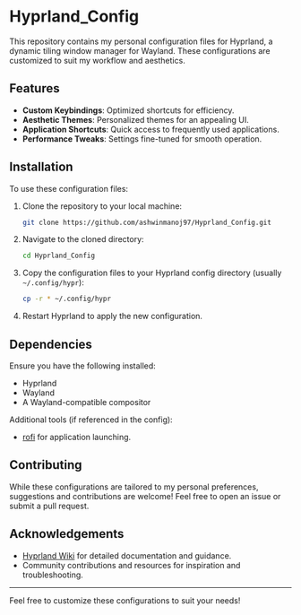 # Hyprland_Config

This repository contains my personal configuration files for Hyprland, a dynamic tiling window manager for Wayland. These configurations are customized to suit my workflow and aesthetics.

## Features

- **Custom Keybindings**: Optimized shortcuts for efficiency.
- **Aesthetic Themes**: Personalized themes for an appealing UI.
- **Application Shortcuts**: Quick access to frequently used applications.
- **Performance Tweaks**: Settings fine-tuned for smooth operation.

## Installation

To use these configuration files:

1. Clone the repository to your local machine:

   ```bash
   git clone https://github.com/ashwinmanoj97/Hyprland_Config.git
   ```

2. Navigate to the cloned directory:

   ```bash
   cd Hyprland_Config
   ```

3. Copy the configuration files to your Hyprland config directory (usually `~/.config/hypr`):

   ```bash
   cp -r * ~/.config/hypr
   ```

4. Restart Hyprland to apply the new configuration.

## Dependencies

Ensure you have the following installed:

- Hyprland
- Wayland
- A Wayland-compatible compositor

Additional tools (if referenced in the config):

- [rofi](https://github.com/davatorium/rofi) for application launching.

## Contributing

While these configurations are tailored to my personal preferences, suggestions and contributions are welcome! Feel free to open an issue or submit a pull request.

## Acknowledgements

- [Hyprland Wiki](https://wiki.hyprland.org/) for detailed documentation and guidance.
- Community contributions and resources for inspiration and troubleshooting.

---

Feel free to customize these configurations to suit your needs!
